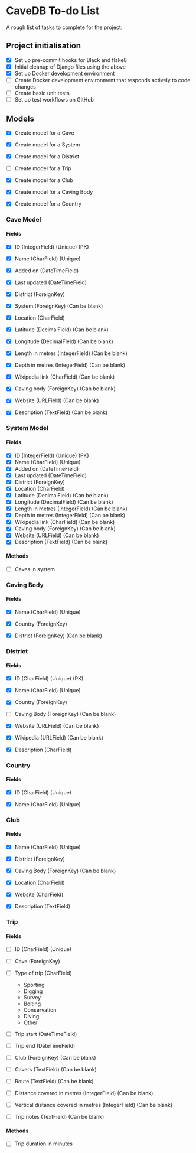 # CaveDB To-do List
A rough list of tasks to complete for the project.

## Project initialisation
- [X] Set up pre-commit hooks for Black and flake8
- [X] Initial cleanup of Django files using the above
- [X] Set up Docker development environment
- [ ] Create Docker development environment that responds actively to code changes
- [ ] Create basic unit tests
- [ ] Set up test workflows on GitHub

## Models
- [X] Create model for a Cave
- [X] Create model for a System
- [X] Create model for a District
- [ ] Create model for a Trip
- [X] Create model for a Club
- [X] Create model for a Caving Body
- [X] Create model for a Country


### Cave Model
#### Fields
- [X] ID (IntegerField) (Unique) (PK)
- [X] Name (CharField) (Unique)
- [X] Added on (DateTimeField)
- [X] Last updated (DateTimeField)
- [X] District (ForeignKey)
- [X] System (ForeignKey) (Can be blank)
- [X] Location (CharField)
- [X] Latitude (DecimalField) (Can be blank)
- [X] Longitude (DecimalField) (Can be blank)
- [X] Length in metres (IntegerField) (Can be blank)
- [X] Depth in metres (IntegerField) (Can be blank)
- [X] Wikipedia link (CharField) (Can be blank)
- [X] Caving body (ForeignKey) (Can be blank)
- [X] Website (URLField) (Can be blank)
- [X] Description (TextField) (Can be blank)


### System Model
#### Fields
- [X] ID (IntegerField) (Unique) (PK)
- [X] Name (CharField) (Unique)
- [X] Added on (DateTimeField)
- [X] Last updated (DateTimeField)
- [X] District (ForeignKey)
- [X] Location (CharField)
- [X] Latitude (DecimalField) (Can be blank)
- [X] Longitude (DecimalField) (Can be blank)
- [X] Length in metres (IntegerField) (Can be blank)
- [X] Depth in metres (IntegerField) (Can be blank)
- [X] Wikipedia link (CharField) (Can be blank)
- [X] Caving body (ForeignKey) (Can be blank)
- [X] Website (URLField) (Can be blank)
- [X] Description (TextField) (Can be blank)

#### Methods
- [ ] Caves in system


### Caving Body
#### Fields
- [X] Name (CharField) (Unique)
- [X] Country (ForeignKey)
- [X] District (ForeignKey) (Can be blank)


### District
#### Fields
- [X] ID (CharField) (Unique) (PK)
- [X] Name (CharField) (Unique)
- [X] Country (ForeignKey)
- [ ] Caving Body (ForeignKey) (Can be blank)
- [X] Website (URLField) (Can be blank)
- [X] Wikipedia (URLField) (Can be blank)
- [X] Description (CharField)


### Country
#### Fields
 - [X] ID (CharField) (Unique)
 - [X] Name (CharField) (Unique)


### Club
#### Fields
- [X] Name (CharField) (Unique)
- [X] District (ForeignKey)
- [X] Caving Body (ForeignKey) (Can be blank)
- [X] Location (CharField)
- [X] Website (CharField)
- [X] Description (TextField)


### Trip
#### Fields
- [ ] ID (CharField) (Unique)
- [ ] Cave (ForeignKey)
- [ ] Type of trip (CharField)
    - Sporting
    - Digging
    - Survey
    - Bolting
    - Conservation
    - Diving
    - Other

- [ ] Trip start (DateTimeField)
- [ ] Trip end (DateTimeField)
- [ ] Club (ForeignKey) (Can be blank)
- [ ] Cavers (TextField) (Can be blank)
- [ ] Route (TextField) (Can be blank)
- [ ] Distance covered in metres (IntegerField) (Can be blank)
- [ ] Vertical distance covered in metres (IntegerField) (Can be blank)
- [ ] Trip notes (TextField) (Can be blank)

#### Methods
- [ ] Trip duration in minutes
